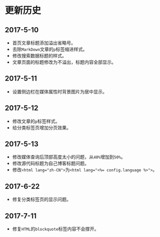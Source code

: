 # 更新历史

## 2017-5-10
* 首页文章标题添加溢出省略号。
* 去除`MarkDown`文章的`p`标签缩进样式。
* 修改搜索数据标题的样式。
* 文章页面的标题修改为不溢出，标题内容全部显示。

## 2017-5-11
* 设置侧边栏在媒体属性时背景图片为居中显示。

## 2017-5-12
* 修改文章的`p`标签样式。
* 给分类标签页增加分页效果。

## 2017-5-13
* 修改媒体查询后顶部高度太小的问题，从`40%`增加到`50%`。
* 修改源代码标题为自己博客标题问题。
* 修改`<html lang="zh-CN">`为`<html lang="<%= config.language %>">`。

## 2017-6-22
* 修复分类标签页的显示问题。

## 2017-7-11
* 修复`HTML`的`blockquote`标签内容不会撑开。